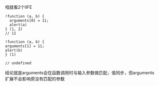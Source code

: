 咱就看2个IIFE

```
!function (a, b) {
  arguments[0] = 11;
  alert(a)
} (1, 2)
// 11

!function (a, b) {
arguments[1] = 11;
alert(b)
} (1)

// undefined
```

结论就是arguments会在函数调用时与输入参数做匹配，值同步，但arguments扩展不会影响原没有匹配的参数